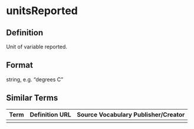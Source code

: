 # unitsReported 

## Definition 
Unit of variable reported.

## Format
string, e.g. “degrees C”

## Similar Terms 
|Term|Definition URL|Source Vocabulary Publisher/Creator|
|----|----------|-----------------|
||||

 